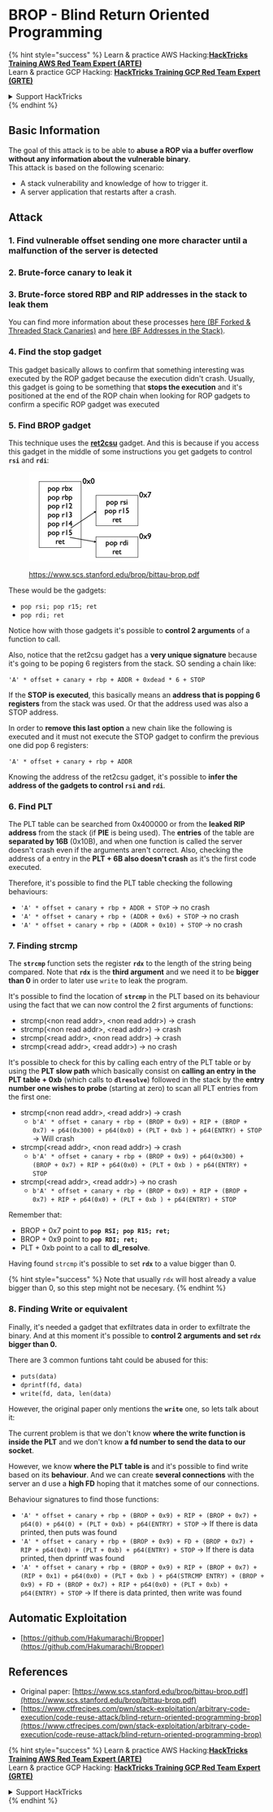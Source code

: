 # BROP - Blind Return Oriented Programming

{% hint style="success" %}
Learn & practice AWS Hacking:<img src="../../.gitbook/assets/arte.png" alt="" data-size="line">[**HackTricks Training AWS Red Team Expert (ARTE)**](https://training.hacktricks.xyz/courses/arte)<img src="../../.gitbook/assets/arte.png" alt="" data-size="line">\
Learn & practice GCP Hacking: <img src="../../.gitbook/assets/grte.png" alt="" data-size="line">[**HackTricks Training GCP Red Team Expert (GRTE)**<img src="../../.gitbook/assets/grte.png" alt="" data-size="line">](https://training.hacktricks.xyz/courses/grte)

<details>

<summary>Support HackTricks</summary>

* Check the [**subscription plans**](https://github.com/sponsors/carlospolop)!
* **Join the** 💬 [**Discord group**](https://discord.gg/hRep4RUj7f) or the [**telegram group**](https://t.me/peass) or **follow** us on **Twitter** 🐦 [**@hacktricks\_live**](https://twitter.com/hacktricks\_live)**.**
* **Share hacking tricks by submitting PRs to the** [**HackTricks**](https://github.com/carlospolop/hacktricks) and [**HackTricks Cloud**](https://github.com/carlospolop/hacktricks-cloud) github repos.

</details>
{% endhint %}

## Basic Information

The goal of this attack is to be able to **abuse a ROP via a buffer overflow without any information about the vulnerable binary**.\
This attack is based on the following scenario:

* A stack vulnerability and knowledge of how to trigger it.
* A server application that restarts after a crash.

## Attack

### **1. Find vulnerable offset** sending one more character until a malfunction of the server is detected

### **2. Brute-force canary** to leak it

### **3. Brute-force stored RBP and RIP** addresses in the stack to leak them

You can find more information about these processes [here (BF Forked & Threaded Stack Canaries)](../common-binary-protections-and-bypasses/stack-canaries/bf-forked-stack-canaries.md) and [here (BF Addresses in the Stack)](../common-binary-protections-and-bypasses/pie/bypassing-canary-and-pie.md).

### **4. Find the stop gadget**

This gadget basically allows to confirm that something interesting was executed by the ROP gadget because the execution didn't crash. Usually, this gadget is going to be something that **stops the execution** and it's positioned at the end of the ROP chain when looking for ROP gadgets to confirm a specific ROP gadget was executed

### **5. Find BROP gadget**

This technique uses the [**ret2csu**](ret2csu.md) gadget. And this is because if you access this gadget in the middle of some instructions you get gadgets to control **`rsi`** and **`rdi`**:

<figure><img src="../../.gitbook/assets/image (1) (1) (1) (1) (1).png" alt="" width="278"><figcaption><p><a href="https://www.scs.stanford.edu/brop/bittau-brop.pdf">https://www.scs.stanford.edu/brop/bittau-brop.pdf</a></p></figcaption></figure>

These would be the gadgets:

* `pop rsi; pop r15; ret`
* `pop rdi; ret`

Notice how with those gadgets it's possible to **control 2 arguments** of a function to call.

Also, notice that the ret2csu gadget has a **very unique signature** because it's going to be poping 6 registers from the stack. SO sending a chain like:

`'A' * offset + canary + rbp + ADDR + 0xdead * 6 + STOP`

If the **STOP is executed**, this basically means an **address that is popping 6 registers** from the stack was used. Or that the address used was also a STOP address.

In order to **remove this last option** a new chain like the following is executed and it must not execute the STOP gadget to confirm the previous one did pop 6 registers:

`'A' * offset + canary + rbp + ADDR`

Knowing the address of the ret2csu gadget, it's possible to **infer the address of the gadgets to control `rsi` and `rdi`**.

### 6. Find PLT

The PLT table can be searched from 0x400000 or from the **leaked RIP address** from the stack (if **PIE** is being used). The **entries** of the table are **separated by 16B** (0x10B), and when one function is called the server doesn't crash even if the arguments aren't correct. Also, checking the address of a entry in the **PLT + 6B also doesn't crash** as it's the first code executed.

Therefore, it's possible to find the PLT table checking the following behaviours:

* `'A' * offset + canary + rbp + ADDR + STOP` -> no crash
* `'A' * offset + canary + rbp + (ADDR + 0x6) + STOP` -> no crash
* `'A' * offset + canary + rbp + (ADDR + 0x10) + STOP` -> no crash

### 7. Finding strcmp

The **`strcmp`** function sets the register **`rdx`** to the length of the string being compared. Note that **`rdx`** is the **third argument** and we need it to be **bigger than 0** in order to later use `write` to leak the program.

It's possible to find the location of **`strcmp`** in the PLT based on its behaviour using the fact that we can now control the 2 first arguments of functions:

* strcmp(\<non read addr>, \<non read addr>) -> crash
* strcmp(\<non read addr>, \<read addr>) -> crash
* strcmp(\<read addr>, \<non read addr>) -> crash
* strcmp(\<read addr>, \<read addr>) -> no crash

It's possible to check for this by calling each entry of the PLT table or by using the **PLT slow path** which basically consist on **calling an entry in the PLT table + 0xb** (which calls to **`dlresolve`**) followed in the stack by the **entry number one wishes to probe** (starting at zero) to scan all PLT entries from the first one:

* strcmp(\<non read addr>, \<read addr>) -> crash
  * `b'A' * offset + canary + rbp + (BROP + 0x9) + RIP + (BROP + 0x7) + p64(0x300) + p64(0x0) + (PLT + 0xb ) + p64(ENTRY) + STOP` -> Will crash
* strcmp(\<read addr>, \<non read addr>) -> crash
  * `b'A' * offset + canary + rbp + (BROP + 0x9) + p64(0x300) + (BROP + 0x7) + RIP + p64(0x0) + (PLT + 0xb ) + p64(ENTRY) + STOP`
* strcmp(\<read addr>, \<read addr>) -> no crash
  * `b'A' * offset + canary + rbp + (BROP + 0x9) + RIP + (BROP + 0x7) + RIP + p64(0x0) + (PLT + 0xb ) + p64(ENTRY) + STOP`

Remember that:

* BROP + 0x7 point to **`pop RSI; pop R15; ret;`**
* BROP + 0x9 point to **`pop RDI; ret;`**
* PLT + 0xb point to a call to **dl\_resolve**.

Having found `strcmp` it's possible to set **`rdx`** to a value bigger than 0.

{% hint style="success" %}
Note that usually `rdx` will host already a value bigger than 0, so this step might not be necesary.
{% endhint %}

### 8. Finding Write or equivalent

Finally, it's needed a gadget that exfiltrates data in order to exfiltrate the binary. And at this moment it's possible to **control 2 arguments and set `rdx` bigger than 0.**

There are 3 common funtions taht could be abused for this:

* `puts(data)`
* `dprintf(fd, data)`
* `write(fd, data, len(data)`

However, the original paper only mentions the **`write`** one, so lets talk about it:

The current problem is that we don't know **where the write function is inside the PLT** and we don't know **a fd number to send the data to our socket**.

However, we know **where the PLT table is** and it's possible to find write based on its **behaviour**. And we can create **several connections** with the server an d use a **high FD** hoping that it matches some of our connections.

Behaviour signatures to find those functions:

* `'A' * offset + canary + rbp + (BROP + 0x9) + RIP + (BROP + 0x7) + p64(0) + p64(0) + (PLT + 0xb) + p64(ENTRY) + STOP` -> If there is data printed, then puts was found
* `'A' * offset + canary + rbp + (BROP + 0x9) + FD + (BROP + 0x7) + RIP + p64(0x0) + (PLT + 0xb) + p64(ENTRY) + STOP` -> If there is data printed, then dprintf was found
* `'A' * offset + canary + rbp + (BROP + 0x9) + RIP + (BROP + 0x7) + (RIP + 0x1) + p64(0x0) + (PLT + 0xb ) + p64(STRCMP ENTRY) + (BROP + 0x9) + FD + (BROP + 0x7) + RIP + p64(0x0) + (PLT + 0xb) + p64(ENTRY) + STOP` -> If there is data printed, then write was found

## Automatic Exploitation

* [https://github.com/Hakumarachi/Bropper](https://github.com/Hakumarachi/Bropper)

## References

* Original paper: [https://www.scs.stanford.edu/brop/bittau-brop.pdf](https://www.scs.stanford.edu/brop/bittau-brop.pdf)
* [https://www.ctfrecipes.com/pwn/stack-exploitation/arbitrary-code-execution/code-reuse-attack/blind-return-oriented-programming-brop](https://www.ctfrecipes.com/pwn/stack-exploitation/arbitrary-code-execution/code-reuse-attack/blind-return-oriented-programming-brop)

{% hint style="success" %}
Learn & practice AWS Hacking:<img src="../../.gitbook/assets/arte.png" alt="" data-size="line">[**HackTricks Training AWS Red Team Expert (ARTE)**](https://training.hacktricks.xyz/courses/arte)<img src="../../.gitbook/assets/arte.png" alt="" data-size="line">\
Learn & practice GCP Hacking: <img src="../../.gitbook/assets/grte.png" alt="" data-size="line">[**HackTricks Training GCP Red Team Expert (GRTE)**<img src="../../.gitbook/assets/grte.png" alt="" data-size="line">](https://training.hacktricks.xyz/courses/grte)

<details>

<summary>Support HackTricks</summary>

* Check the [**subscription plans**](https://github.com/sponsors/carlospolop)!
* **Join the** 💬 [**Discord group**](https://discord.gg/hRep4RUj7f) or the [**telegram group**](https://t.me/peass) or **follow** us on **Twitter** 🐦 [**@hacktricks\_live**](https://twitter.com/hacktricks\_live)**.**
* **Share hacking tricks by submitting PRs to the** [**HackTricks**](https://github.com/carlospolop/hacktricks) and [**HackTricks Cloud**](https://github.com/carlospolop/hacktricks-cloud) github repos.

</details>
{% endhint %}
